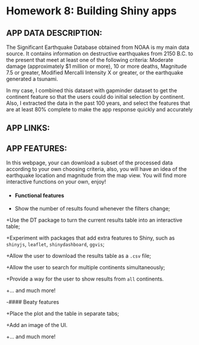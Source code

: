 # Homework 8: Building Shiny apps


## APP DATA DESCRIPTION:

The Significant Earthquake Database obtained from NOAA is my main data source. It contains information on destructive earthquakes 
		from 2150 B.C. to the present that meet at least one of the following criteria: Moderate 
		damage (approximately $1 million or more), 10 or more deaths, Magnitude 7.5 or greater, 
		Modified Mercalli Intensity X or greater, or the earthquake generated a tsunami.

In my case, I combined this dataset with gapminder dataset to get the continent feature 
		so that the users could do initial selection by continent. Also, I extracted the data in 
					the past 100 years, and select the features that are at least 80% complete to make the app response quickly and accurately
					
					
					
## APP LINKS:


## APP FEATURES:

In this webpage, your can download a subset of the processed data according to your own choosing criteria, also, you will have an idea of the earthquake location and magnitude from the map view. You will find more interactive functions on your own, enjoy!
					
- #### Functional features
+ Show the number of results found whenever the filters change;

+Use the DT package to turn the current results table into an interactive table;

+Experiment with packages that add extra features to Shiny, such as `shinyjs`, `leaflet`, `shinydashboard`, `ggvis`;

+Allow the user to download the results table as a `.csv` file;

+Allow the user to search for multiple continents simultaneously;

+Provide a way for the user to show results from `all` continents.

+... and much more!

-#### Beaty features

+Place the plot and the table in separate tabs;

+Add an image of the UI.

+... and much more!
